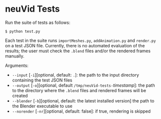 # neuVid Tests

Run the suite of tests as follows:
```
$ python test.py
```
Each test in the suite runs `importMeshes.py`, `addAnimation.py` and `render.py` on a test JSON file.  Currently, there is no automated evaluation of the results; the user must check the `.blend` files and/or the rendered frames manually.

Arguments:
* `--input` [`-i`][optional, default: `.`]: the path to the input directory containing the test JSON files
* `--output` [`-o`][optional, default `/tmp/neuVid-tests-`_timestamp_]: the path to the directory where the `.blend` files and rendered frames will be created
* `--blender` [`-b`][optional, default: the latest installed version] the path to the Blender executable to use
* `--norender` [`-nr`][optional, default: false]: if true, rendering is skipped